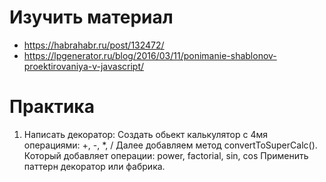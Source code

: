 # Изучить материал
+ https://habrahabr.ru/post/132472/
+ https://lpgenerator.ru/blog/2016/03/11/ponimanie-shablonov-proektirovaniya-v-javascript/

# Практика

1) Написать декоратор: Создать обьект калькулятор с 4мя операциями: +, -, *, /
    Далее добавляем метод convertToSuperCalc(). Который добавляет операции: power, factorial, sin, cos
    Применить паттерн декоратор или фабрика.